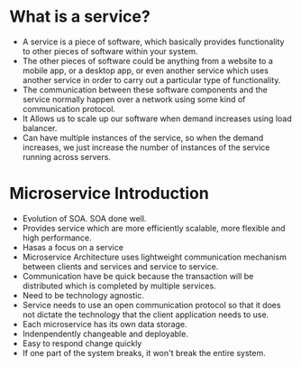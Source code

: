 # What is a service?

- A service is a piece of software, which basically provides functionality to other pieces of software within your system.
- The other pieces of software could be anything from a website to a mobile app, or a desktop app, or even another service which uses another service in order to carry out a particular type of functionality.
- The communication between these software components and the service normally happen over a network using some kind of communication protocol. 
- It Allows us to scale up our software when demand increases using load balancer.
- Can have multiple instances of the service, so when the demand increases, we just increase the number of instances of the service running across servers.



# Microservice Introduction

- Evolution of SOA. SOA done well.
- Provides service which are more efficiently scalable, more flexible and high performance.
- Hasas a focus on a service
- Microservice Architecture uses lightweight communication mechanism between clients and services and service to service.
- Communication have be quick because the transaction will be distributed which is completed by multiple services.
- Need to be technology agnostic.
- Service needs to use an open communication protocol so that it does not dictate the technology that the client application needs to use.
- Each microservice has its own data storage.
- Indenpendently changeable and deployable.
- Easy to respond change quickly
- If one part of the system breaks, it won't break the entire system.